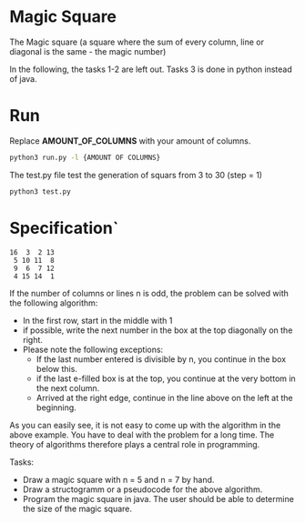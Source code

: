 # Magic Square

The Magic square (a square where the sum of every column, line or diagonal is the same - the magic number)

In the following, the tasks 1-2 are left out.
Tasks 3 is done in python instead of java.


# Run

Replace **AMOUNT_OF_COLUMNS** with your amount of columns.

```sh
python3 run.py -l {AMOUNT OF COLUMNS}
```

The test.py file test the generation of squars from 3 to 30 (step = 1)
```sh
python3 test.py
```

# Specification`

```
16  3  2 13
 5 10 11  8
 9  6  7 12
 4 15 14  1
```

If the number of columns or lines n is odd, the problem can be solved with the following algorithm:

- In the first row, start in the middle with 1
- if possible, write the next number in the box at the top diagonally on the right.
- Please note the following exceptions:
    - If the last number entered is divisible by n, you continue in the box below this.
    - if the last e-filled box is at the top, you continue at the very bottom in the next column.
    - Arrived at the right edge, continue in the line above on the left at the beginning.

As you can easily see, it is not easy to come up with the algorithm in the above example.
You have to deal with the problem for a long time. The theory of algorithms therefore plays a central role in programming.

Tasks:

- Draw a magic square with n = 5 and n = 7 by hand.
- Draw a structogramm or a pseudocode for the above algorithm.
- Program the magic square in java. The user should be able to determine the size of the magic square.
